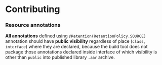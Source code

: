 Contributing
===============

### Resource annotations ###

**All annotations** defined using `@Retention(RetentionPolicy.SOURCE)` annotation should have 
**public visibility** regardless of place (`class, interface`) where they are declared, because 
the build tool does not package those annotations declared inside interface of which visibility
is other than `public` into published library `.aar` archive.